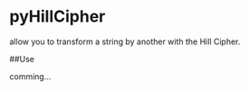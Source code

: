 # pyHillCipher

allow you to transform a string by another with the Hill Cipher.

##Use

comming...
